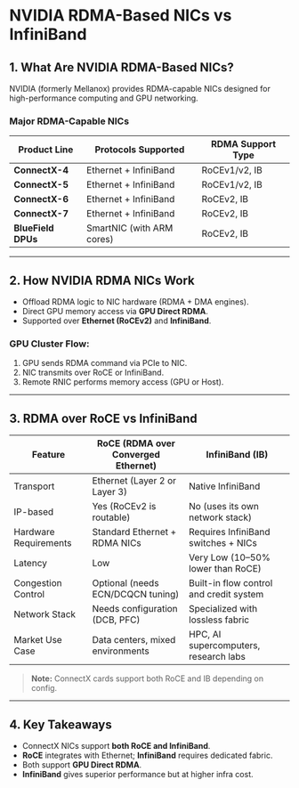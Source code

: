 
# NVIDIA RDMA-Based NICs vs InfiniBand

## 1. What Are NVIDIA RDMA-Based NICs?

NVIDIA (formerly Mellanox) provides RDMA-capable NICs designed for high-performance computing and GPU networking.

### Major RDMA-Capable NICs

| Product Line        | Protocols Supported        | RDMA Support Type |
|---------------------|----------------------------|-------------------|
| **ConnectX-4**      | Ethernet + InfiniBand      | RoCEv1/v2, IB     |
| **ConnectX-5**      | Ethernet + InfiniBand      | RoCEv1/v2, IB     |
| **ConnectX-6**      | Ethernet + InfiniBand      | RoCEv2, IB        |
| **ConnectX-7**      | Ethernet + InfiniBand      | RoCEv2, IB        |
| **BlueField DPUs**  | SmartNIC (with ARM cores)  | RoCEv2, IB        |

---

## 2. How NVIDIA RDMA NICs Work

- Offload RDMA logic to NIC hardware (RDMA + DMA engines).
- Direct GPU memory access via **GPU Direct RDMA**.
- Supported over **Ethernet (RoCEv2)** and **InfiniBand**.

### GPU Cluster Flow:

1. GPU sends RDMA command via PCIe to NIC.
2. NIC transmits over RoCE or InfiniBand.
3. Remote RNIC performs memory access (GPU or Host).

---

## 3. RDMA over RoCE vs InfiniBand

| Feature                    | **RoCE (RDMA over Converged Ethernet)** | **InfiniBand (IB)**                   |
|----------------------------|-----------------------------------------|----------------------------------------|
| Transport                  | Ethernet (Layer 2 or Layer 3)           | Native InfiniBand                      |
| IP-based                   | Yes (RoCEv2 is routable)                | No (uses its own network stack)        |
| Hardware Requirements      | Standard Ethernet + RDMA NICs           | Requires InfiniBand switches + NICs    |
| Latency                    | Low                                     | Very Low (10–50% lower than RoCE)      |
| Congestion Control         | Optional (needs ECN/DCQCN tuning)       | Built-in flow control and credit system|
| Network Stack              | Needs configuration (DCB, PFC)          | Specialized with lossless fabric       |
| Market Use Case            | Data centers, mixed environments        | HPC, AI supercomputers, research labs  |

> **Note:** ConnectX cards support both RoCE and IB depending on config.

---

## 4. Key Takeaways

- ConnectX NICs support **both RoCE and InfiniBand**.
- **RoCE** integrates with Ethernet; **InfiniBand** requires dedicated fabric.
- Both support **GPU Direct RDMA**.
- **InfiniBand** gives superior performance but at higher infra cost.
